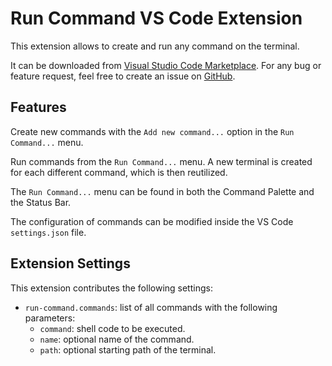 # Run Command VS Code Extension

This extension allows to create and run any command on the terminal.

It can be downloaded from [Visual Studio Code Marketplace](https://marketplace.visualstudio.com/items?itemName=camillucci.command-run).
For any bug or feature request, feel free to create an issue on [GitHub](https://github.com/camillucci/run-command).

## Features

Create new commands with the `Add new command...` option in the `Run Command...` menu.

Run commands from the `Run Command...` menu. A new terminal is created for each different command, which is then reutilized.

The `Run Command...` menu can be found in both the Command Palette and the Status Bar.

The configuration of commands can be modified inside the VS Code `settings.json` file.

## Extension Settings

This extension contributes the following settings:

- `run-command.commands`: list of all commands with the following parameters:
  - `command`: shell code to be executed.
  - `name`: optional name of the command.
  - `path`: optional starting path of the terminal.

